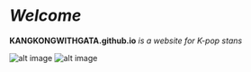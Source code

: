 # *Welcome*
**KANGKONGWITHGATA.github.io** *is a website for K-pop stans*

![alt image](https://www.google.com/url?sa=i&url=https%3A%2F%2Fthefeelz.tumblr.com%2Fpost%2F693754849787035649%2Ftalk-that-talk-twice-2022&psig=AOvVaw1bukuhx7kciTscerKcRnGU&ust=1668861977788000&source=images&cd=vfe&ved=0CBAQjRxqFwoTCPDLsLvht_sCFQAAAAAdAAAAABA-)
![alt image](https://qph.cf2.quoracdn.net/main-qimg-9f2c3fc85c03fb01c321ec56c8c15353-lq)
